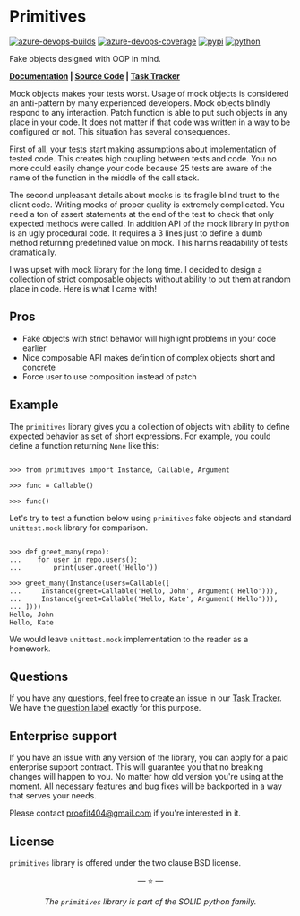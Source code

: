 # Primitives

[![azure-devops-builds](https://img.shields.io/azure-devops/build/proofit404/primitives/18?style=flat-square)](https://dev.azure.com/proofit404/primitives/_build/latest?definitionId=18&branchName=master)
[![azure-devops-coverage](https://img.shields.io/azure-devops/coverage/proofit404/primitives/18?style=flat-square)](https://dev.azure.com/proofit404/primitives/_build/latest?definitionId=18&branchName=master)
[![pypi](https://img.shields.io/pypi/v/primitives?style=flat-square)](https://pypi.org/project/primitives)
[![python](https://img.shields.io/pypi/pyversions/primitives?style=flat-square)](https://pypi.org/project/primitives)

Fake objects designed with OOP in mind.

**[Documentation](https://proofit404.github.io/primitives) |
[Source Code](https://github.com/proofit404/primitives) |
[Task Tracker](https://github.com/proofit404/primitives/issues)**

Mock objects makes your tests worst. Usage of mock objects is considered an
anti-pattern by many experienced developers. Mock objects blindly respond to any
interaction. Patch function is able to put such objects in any place in your
code. It does not matter if that code was written in a way to be configured or
not. This situation has several consequences.

First of all, your tests start making assumptions about implementation of tested
code. This creates high coupling between tests and code. You no more could
easily change your code because 25 tests are aware of the name of the function
in the middle of the call stack.

The second unpleasant details about mocks is its fragile blind trust to the
client code. Writing mocks of proper quality is extremely complicated. You need
a ton of assert statements at the end of the test to check that only expected
methods were called. In addition API of the mock library in python is an ugly
procedural code. It requires a 3 lines just to define a dumb method returning
predefined value on mock. This harms readability of tests dramatically.

I was upset with mock library for the long time. I decided to design a
collection of strict composable objects without ability to put them at random
place in code. Here is what I came with!

## Pros

- Fake objects with strict behavior will highlight problems in your code earlier
- Nice composable API makes definition of complex objects short and concrete
- Force user to use composition instead of patch

## Example

The `primitives` library gives you a collection of objects with ability to
define expected behavior as set of short expressions. For example, you could
define a function returning `None` like this:

```pycon

>>> from primitives import Instance, Callable, Argument

>>> func = Callable()

>>> func()

```

Let's try to test a function below using `primitives` fake objects and standard
`unittest.mock` library for comparison.

```pycon

>>> def greet_many(repo):
...    for user in repo.users():
...        print(user.greet('Hello'))

>>> greet_many(Instance(users=Callable([
...     Instance(greet=Callable('Hello, John', Argument('Hello'))),
...     Instance(greet=Callable('Hello, Kate', Argument('Hello'))),
... ])))
Hello, John
Hello, Kate

```

We would leave `unittest.mock` implementation to the reader as a homework.

## Questions

If you have any questions, feel free to create an issue in our
[Task Tracker](https://github.com/proofit404/primitives/issues). We have the
[question label](https://github.com/proofit404/primitives/issues?q=is%3Aopen+is%3Aissue+label%3Aquestion)
exactly for this purpose.

## Enterprise support

If you have an issue with any version of the library, you can apply for a paid
enterprise support contract. This will guarantee you that no breaking changes
will happen to you. No matter how old version you're using at the moment. All
necessary features and bug fixes will be backported in a way that serves your
needs.

Please contact [proofit404@gmail.com](mailto:proofit404@gmail.com) if you're
interested in it.

## License

`primitives` library is offered under the two clause BSD license.

<p align="center">&mdash; ⭐ &mdash;</p>
<p align="center"><i>The <code>primitives</code> library is part of the SOLID python family.</i></p>
